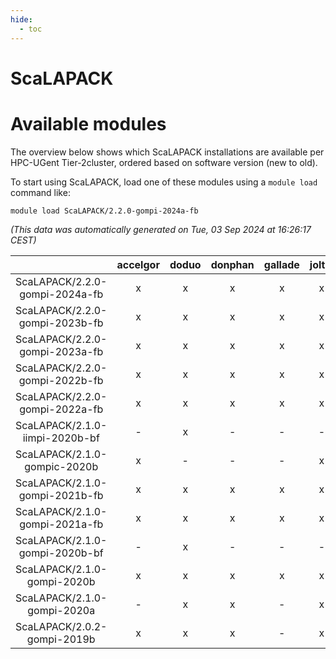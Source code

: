 ```yaml
---
hide:
  - toc
---
```


ScaLAPACK
=========

# Available modules


The overview below shows which ScaLAPACK installations are available per HPC-UGent Tier-2cluster, ordered based on software version (new to old).

To start using ScaLAPACK, load one of these modules using a `module load` command like:

```shell
module load ScaLAPACK/2.2.0-gompi-2024a-fb
```

*(This data was automatically generated on Tue, 03 Sep 2024 at 16:26:17 CEST)*  

| |accelgor|doduo|donphan|gallade|joltik|shinx|skitty|
| :---: | :---: | :---: | :---: | :---: | :---: | :---: | :---: |
|ScaLAPACK/2.2.0-gompi-2024a-fb|x|x|x|x|x|x|x|
|ScaLAPACK/2.2.0-gompi-2023b-fb|x|x|x|x|x|x|x|
|ScaLAPACK/2.2.0-gompi-2023a-fb|x|x|x|x|x|x|x|
|ScaLAPACK/2.2.0-gompi-2022b-fb|x|x|x|x|x|-|x|
|ScaLAPACK/2.2.0-gompi-2022a-fb|x|x|x|x|x|x|x|
|ScaLAPACK/2.1.0-iimpi-2020b-bf|-|x|-|-|-|-|-|
|ScaLAPACK/2.1.0-gompic-2020b|x|-|-|-|x|-|-|
|ScaLAPACK/2.1.0-gompi-2021b-fb|x|x|x|x|x|-|x|
|ScaLAPACK/2.1.0-gompi-2021a-fb|x|x|x|x|x|-|x|
|ScaLAPACK/2.1.0-gompi-2020b-bf|-|x|-|-|-|-|-|
|ScaLAPACK/2.1.0-gompi-2020b|x|x|x|x|x|-|x|
|ScaLAPACK/2.1.0-gompi-2020a|-|x|x|-|x|-|x|
|ScaLAPACK/2.0.2-gompi-2019b|x|x|x|-|x|-|x|
